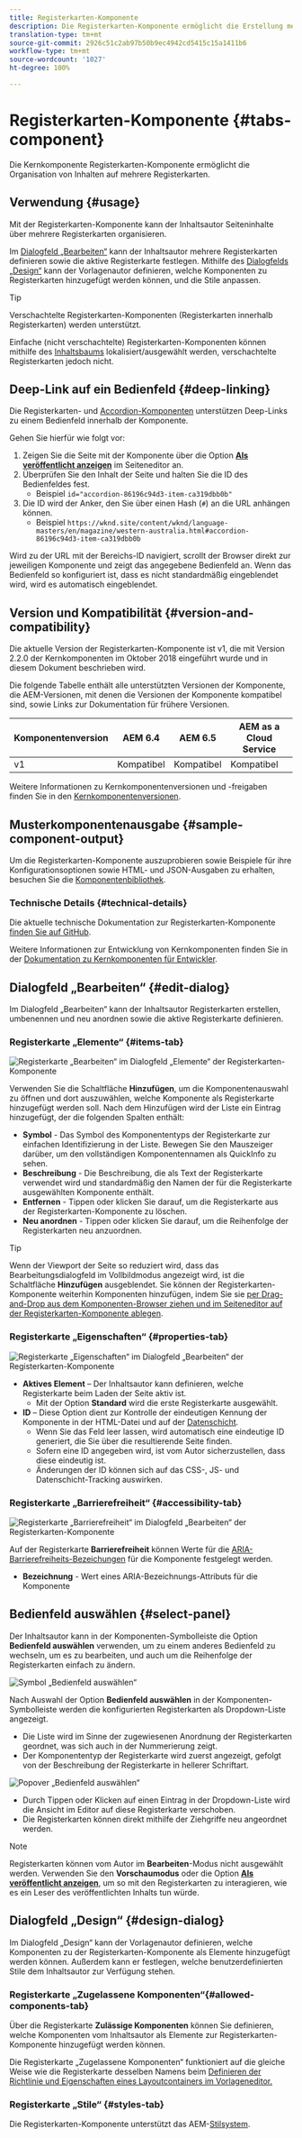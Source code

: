 ```yaml
---
title: Registerkarten-Komponente
description: Die Registerkarten-Komponente ermöglicht die Erstellung mehrerer Registerkarten zum Anordnen von Inhalten auf einer Seite.
translation-type: tm+mt
source-git-commit: 2926c51c2ab97b50b9ec4942cd5415c15a1411b6
workflow-type: tm+mt
source-wordcount: '1027'
ht-degree: 100%

---
```



# Registerkarten-Komponente {#tabs-component}

Die Kernkomponente Registerkarten-Komponente ermöglicht die Organisation von Inhalten auf mehrere Registerkarten.

## Verwendung {#usage}

Mit der Registerkarten-Komponente kann der Inhaltsautor Seiteninhalte über mehrere Registerkarten organisieren.

Im [Dialogfeld „Bearbeiten“](#edit-dialog) kann der Inhaltsautor mehrere Registerkarten definieren sowie die aktive Registerkarte festlegen. Mithilfe des [Dialogfelds „Design“](#design-dialog) kann der Vorlagenautor definieren, welche Komponenten zu Registerkarten hinzugefügt werden können, und die Stile anpassen.

>[!TIP]
>
>Verschachtelte Registerkarten-Komponenten (Registerkarten innerhalb Registerkarten) werden unterstützt.
>
>Einfache (nicht verschachtelte) Registerkarten-Komponenten können mithilfe des [Inhaltsbaums](https://docs.adobe.com/content/help/de-DE/experience-manager-cloud-service/sites/authoring/fundamentals/environment-tools.translate.html#content-tree) lokalisiert/ausgewählt werden, verschachtelte Registerkarten jedoch nicht.

## Deep-Link auf ein Bedienfeld {#deep-linking}

Die Registerkarten- und [Accordion-Komponenten](accordion.md) unterstützen Deep-Links zu einem Bedienfeld innerhalb der Komponente.

Gehen Sie hierfür wie folgt vor:

1. Zeigen Sie die Seite mit der Komponente über die Option **[Als veröffentlicht anzeigen](https://docs.adobe.com/content/help/de-DE/experience-manager-cloud-service/sites/authoring/fundamentals/editing-content.html#view-as-published)** im Seiteneditor an.
1. Überprüfen Sie den Inhalt der Seite und halten Sie die ID des Bedienfeldes fest.
   * Beispiel `id="accordion-86196c94d3-item-ca319dbb0b"`
1. Die ID wird der Anker, den Sie über einen Hash (`#`) an die URL anhängen können.
   * Beispiel `https://wknd.site/content/wknd/language-masters/en/magazine/western-australia.html#accordion-86196c94d3-item-ca319dbb0b`

Wird zu der URL mit der Bereichs-ID navigiert, scrollt der Browser direkt zur jeweiligen Komponente und zeigt das angegebene Bedienfeld an. Wenn das Bedienfeld so konfiguriert ist, dass es nicht standardmäßig eingeblendet wird, wird es automatisch eingeblendet.

## Version und Kompatibilität {#version-and-compatibility}

Die aktuelle Version der Registerkarten-Komponente ist v1, die mit Version 2.2.0 der Kernkomponenten im Oktober 2018 eingeführt wurde und in diesem Dokument beschrieben wird.

Die folgende Tabelle enthält alle unterstützten Versionen der Komponente, die AEM-Versionen, mit denen die Versionen der Komponente kompatibel sind, sowie Links zur Dokumentation für frühere Versionen.

| Komponentenversion | AEM 6.4 | AEM 6.5 | AEM as a Cloud Service |
|--- |--- |--- |---|
| v1 | Kompatibel | Kompatibel | Kompatibel |

Weitere Informationen zu Kernkomponentenversionen und -freigaben finden Sie in den [Kernkomponentenversionen](/help/versions.md).

## Musterkomponentenausgabe {#sample-component-output}

Um die Registerkarten-Komponente auszuprobieren sowie Beispiele für ihre Konfigurationsoptionen sowie HTML- und JSON-Ausgaben zu erhalten, besuchen Sie die [Komponentenbibliothek](https://adobe.com/go/aem_cmp_library_tabs_de).

### Technische Details {#technical-details}

Die aktuelle technische Dokumentation zur Registerkarten-Komponente [finden Sie auf GitHub](https://adobe.com/go/aem_cmp_tech_tabs_v1_de).

Weitere Informationen zur Entwicklung von Kernkomponenten finden Sie in der [Dokumentation zu Kernkomponenten für Entwickler](/help/developing/overview.md).

## Dialogfeld „Bearbeiten“ {#edit-dialog}

Im Dialogfeld „Bearbeiten“ kann der Inhaltsautor Registerkarten erstellen, umbenennen und neu anordnen sowie die aktive Registerkarte definieren.

### Registerkarte „Elemente“ {#items-tab}

![Registerkarte „Bearbeiten“ im Dialogfeld „Elemente“ der Registerkarten-Komponente](/help/assets/tabs-edit-items.png)

Verwenden Sie die Schaltfläche **Hinzufügen**, um die Komponentenauswahl zu öffnen und dort auszuwählen, welche Komponente als Registerkarte hinzugefügt werden soll. Nach dem Hinzufügen wird der Liste ein Eintrag hinzugefügt, der die folgenden Spalten enthält:

* **Symbol** - Das Symbol des Komponententyps der Registerkarte zur einfachen Identifizierung in der Liste. Bewegen Sie den Mauszeiger darüber, um den vollständigen Komponentennamen als QuickInfo zu sehen.
* **Beschreibung** - Die Beschreibung, die als Text der Registerkarte verwendet wird und standardmäßig den Namen der für die Registerkarte ausgewählten Komponente enthält.
* **Entfernen** - Tippen oder klicken Sie darauf, um die Registerkarte aus der Registerkarten-Komponente zu löschen.
* **Neu anordnen** - Tippen oder klicken Sie darauf, um die Reihenfolge der Registerkarten neu anzuordnen.

>[!TIP]
>
>Wenn der Viewport der Seite so reduziert wird, dass das Bearbeitungsdialogfeld im Vollbildmodus angezeigt wird, ist die Schaltfläche **Hinzufügen** ausgeblendet. Sie können der Registerkarten-Komponente weiterhin Komponenten hinzufügen, indem Sie sie [per Drag-and-Drop aus dem Komponenten-Browser ziehen und im Seiteneditor auf der Registerkarten-Komponente ablegen](https://docs.adobe.com/content/help/de-DE/experience-manager-cloud-service/sites/authoring/fundamentals/editing-content.translate.html#inserting-a-component).

### Registerkarte „Eigenschaften“ {#properties-tab}

![Registerkarte „Eigenschaften“ im Dialogfeld „Bearbeiten“ der Registerkarten-Komponente](/help/assets/tabs-edit-properties.png)

* **Aktives Element** – Der Inhaltsautor kann definieren, welche Registerkarte beim Laden der Seite aktiv ist.
   * Mit der Option **Standard** wird die erste Registerkarte ausgewählt.
* **ID** – Diese Option dient zur Kontrolle der eindeutigen Kennung der Komponente in der HTML-Datei und auf der [Datenschicht](/help/developing/data-layer/overview.md).
   * Wenn Sie das Feld leer lassen, wird automatisch eine eindeutige ID generiert, die Sie über die resultierende Seite finden.
   * Sofern eine ID angegeben wird, ist vom Autor sicherzustellen, dass diese eindeutig ist.
   * Änderungen der ID können sich auf das CSS-, JS- und Datenschicht-Tracking auswirken.

### Registerkarte „Barrierefreiheit“ {#accessibility-tab}

![Registerkarte „Barrierefreiheit“ im Dialogfeld „Bearbeiten“ der Registerkarten-Komponente](/help/assets/tabs-edit-accessibility.png)

Auf der Registerkarte **Barrierefreiheit** können Werte für die [ARIA-Barrierefreiheits-Bezeichungen](https://www.w3.org/WAI/standards-guidelines/aria/) für die Komponente festgelegt werden.

* **Bezeichnung** - Wert eines ARIA-Bezeichnungs-Attributs für die Komponente

## Bedienfeld auswählen {#select-panel}

Der Inhaltsautor kann in der Komponenten-Symbolleiste die Option **Bedienfeld auswählen** verwenden, um zu einem anderes Bedienfeld zu wechseln, um es zu bearbeiten, und auch um die Reihenfolge der Registerkarten einfach zu ändern.

![Symbol „Bedienfeld auswählen“](/help/assets/select-panel-icon.png)

Nach Auswahl der Option **Bedienfeld auswählen** in der Komponenten-Symbolleiste werden die konfigurierten Registerkarten als Dropdown-Liste angezeigt.

* Die Liste wird im Sinne der zugewiesenen Anordnung der Registerkarten geordnet, was sich auch in der Nummerierung zeigt.
* Der Komponententyp der Registerkarte wird zuerst angezeigt, gefolgt von der Beschreibung der Registerkarte in hellerer Schriftart.

![Popover „Bedienfeld auswählen“](/help/assets/select-panel-popover.png)

* Durch Tippen oder Klicken auf einen Eintrag in der Dropdown-Liste wird die Ansicht im Editor auf diese Registerkarte verschoben.
* Die Registerkarten können direkt mithilfe der Ziehgriffe neu angeordnet werden.

>[!NOTE]
>
>Registerkarten können vom Autor im **Bearbeiten**-Modus nicht ausgewählt werden. Verwenden Sie den **[](https://docs.adobe.com/content/help/de-DE/experience-manager-cloud-service/sites/authoring/fundamentals/editing-content.translate.html#preview-mode)Vorschaumodus** oder die Option **[Als veröffentlicht anzeigen](https://docs.adobe.com/content/help/de-DE/experience-manager-cloud-service/sites/authoring/fundamentals/editing-content.html#view-as-published)**, um so mit den Registerkarten zu interagieren, wie es ein Leser des veröffentlichten Inhalts tun würde.

## Dialogfeld „Design“ {#design-dialog}

Im Dialogfeld „Design“ kann der Vorlagenautor definieren, welche Komponenten zu der Registerkarten-Komponente als Elemente hinzugefügt werden können. Außerdem kann er festlegen, welche benutzerdefinierten Stile dem Inhaltsautor zur Verfügung stehen.

### Registerkarte „Zugelassene Komponenten“{#allowed-components-tab}

Über die Registerkarte **Zulässige Komponenten** können Sie definieren, welche Komponenten vom Inhaltsautor als Elemente zur Registerkarten-Komponente hinzugefügt werden können.

Die Registerkarte „Zugelassene Komponenten“ funktioniert auf die gleiche Weise wie die Registerkarte desselben Namens beim [Definieren der Richtlinie und Eigenschaften eines Layoutcontainers im Vorlageneditor.](https://docs.adobe.com/content/help/de-DE/experience-manager-cloud-service/sites/authoring/features/templates.translate.html)

### Registerkarte „Stile“ {#styles-tab}

Die Registerkarten-Komponente unterstützt das AEM-[Stilsystem](/help/get-started/authoring.md#component-styling).
